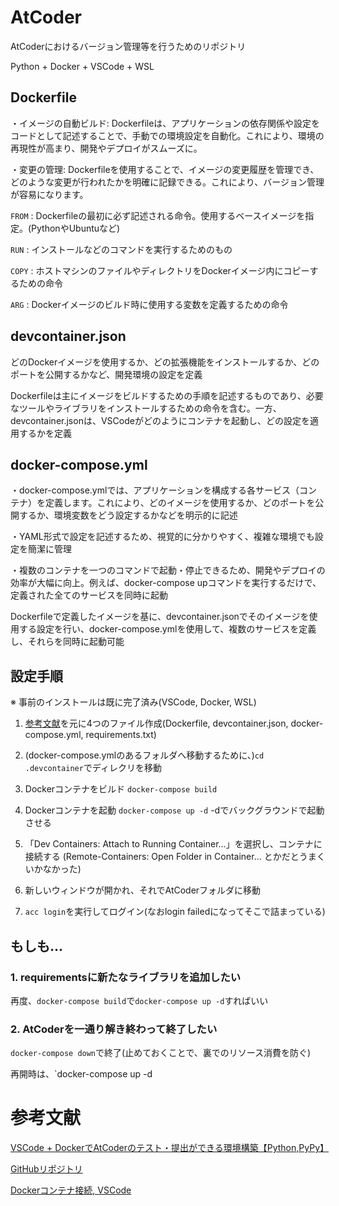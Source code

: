 # AtCoder

AtCoderにおけるバージョン管理等を行うためのリポジトリ

Python + Docker + VSCode + WSL

## Dockerfile

・イメージの自動ビルド: Dockerfileは、アプリケーションの依存関係や設定をコードとして記述することで、手動での環境設定を自動化。これにより、環境の再現性が高まり、開発やデプロイがスムーズに。

・変更の管理: Dockerfileを使用することで、イメージの変更履歴を管理でき、どのような変更が行われたかを明確に記録できる。これにより、バージョン管理が容易になります。

`FROM` : Dockerfileの最初に必ず記述される命令。使用するベースイメージを指定。(PythonやUbuntuなど)

`RUN` : インストールなどのコマンドを実行するためのもの

`COPY` : ホストマシンのファイルやディレクトリをDockerイメージ内にコピーするための命令

`ARG` : Dockerイメージのビルド時に使用する変数を定義するための命令

## devcontainer.json

どのDockerイメージを使用するか、どの拡張機能をインストールするか、どのポートを公開するかなど、開発環境の設定を定義

Dockerfileは主にイメージをビルドするための手順を記述するものであり、必要なツールやライブラリをインストールするための命令を含む。一方、devcontainer.jsonは、VSCodeがどのようにコンテナを起動し、どの設定を適用するかを定義

## docker-compose.yml

・docker-compose.ymlでは、アプリケーションを構成する各サービス（コンテナ）を定義します。これにより、どのイメージを使用するか、どのポートを公開するか、環境変数をどう設定するかなどを明示的に記述

・YAML形式で設定を記述するため、視覚的に分かりやすく、複雑な環境でも設定を簡潔に管理

・複数のコンテナを一つのコマンドで起動・停止できるため、開発やデプロイの効率が大幅に向上。例えば、docker-compose upコマンドを実行するだけで、定義された全てのサービスを同時に起動

Dockerfileで定義したイメージを基に、devcontainer.jsonでそのイメージを使用する設定を行い、docker-compose.ymlを使用して、複数のサービスを定義し、それらを同時に起動可能

## 設定手順

※ 事前のインストールは既に完了済み(VSCode, Docker, WSL)

1. [参考文献](https://zenn.dev/gomatofu/articles/282adadcb5d769)を元に4つのファイル作成(Dockerfile, devcontainer.json, docker-compose.yml, requirements.txt)

2. (docker-compose.ymlのあるフォルダへ移動するために、)`cd .devcontainer`でディレクリを移動

3. Dockerコンテナをビルド
`docker-compose build`

4. Dockerコンテナを起動 `docker-compose up -d`
-dでバックグラウンドで起動させる

5. 「Dev Containers: Attach to Running Container...」を選択し、コンテナに接続する
(Remote-Containers: Open Folder in Container... とかだとうまくいかなかった)

6. 新しいウィンドウが開かれ、それでAtCoderフォルダに移動

7. `acc login`を実行してログイン(なおlogin failedになってそこで詰まっている)

## もしも…

### 1. requirementsに新たなライブラリを追加したい

再度、`docker-compose build`で`docker-compose up -d`すればいい

### 2. AtCoderを一通り解き終わって終了したい

`docker-compose down`で終了(止めておくことで、裏でのリソース消費を防ぐ)

再開時は、`docker-compose up -d

# 参考文献

[VSCode + DockerでAtCoderのテスト・提出ができる環境構築【Python,PyPy】](https://zenn.dev/gomatofu/articles/282adadcb5d769)

[GitHubリポジトリ](https://github.com/gomatofu/atcoder_python/)

[Dockerコンテナ接続, VSCode](https://qiita.com/75ks/items/b2961e8562c353f42d21)